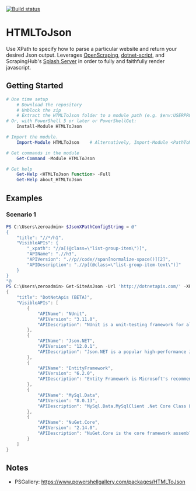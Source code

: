 [![Build status](https://ci.appveyor.com/api/projects/status/github/pldmgg/htmltojson?branch=master&svg=true)](https://ci.appveyor.com/project/pldmgg/htmltojson/branch/master)


# HTMLToJson
Use XPath to specify how to parse a particular website and return your desired Json output. Leverages [OpenScraping](https://github.com/Microsoft/openscraping-lib-csharp), [dotnet-script](https://github.com/filipw/dotnet-script), and ScrapingHub's [Splash Server](https://github.com/scrapinghub/splash) in order to fully and faithfully render javascript.

## Getting Started

```powershell
# One time setup
    # Download the repository
    # Unblock the zip
    # Extract the HTMLToJson folder to a module path (e.g. $env:USERPROFILE\Documents\WindowsPowerShell\Modules\)
# Or, with PowerShell 5 or later or PowerShellGet:
    Install-Module HTMLToJson

# Import the module.
    Import-Module HTMLToJson    # Alternatively, Import-Module <PathToModuleFolder>

# Get commands in the module
    Get-Command -Module HTMLToJson

# Get help
    Get-Help <HTMLToJson Function> -Full
    Get-Help about_HTMLToJson
```

## Examples

### Scenario 1

```powershell
PS C:\Users\zeroadmin> $JsonXPathConfigString = @"
{
    "title": "//*/h1",
    "VisibleAPIs": {
        "_xpath": "//a[(@class=\"list-group-item\")]",
        "APIName": ".//h3",
        "APIVersion": ".//p//code//span[normalize-space()][2]",
        "APIDescription": ".//p[(@class=\"list-group-item-text\")]"
    }
}
"@
PS C:\Users\zeroadmin> Get-SiteAsJson -Url 'http://dotnetapis.com/' -XPathJsonConfigString $JsonXPathConfigString -SplashServerUri 'http://192.168.2.50:8050'
{
    "title": "DotNetApis (BETA)",
    "VisibleAPIs": [
        {
            "APIName": "NUnit",
            "APIVersion": "3.11.0",
            "APIDescription": "NUnit is a unit-testing framework for all .NET languages with a strong TDD focus."
        },
        {
            "APIName": "Json.NET",
            "APIVersion": "12.0.1",
            "APIDescription": "Json.NET is a popular high-performance JSON framework for .NET"
        },
        {
            "APIName": "EntityFramework",
            "APIVersion": "6.2.0",
            "APIDescription": "Entity Framework is Microsoft's recommended data access technology for new applications."
        },
        {
            "APIName": "MySql.Data",
            "APIVersion": "8.0.13",
            "APIDescription": "MySql.Data.MySqlClient .Net Core Class Library"
        },
        {
            "APIName": "NuGet.Core",
            "APIVersion": "2.14.0",
            "APIDescription": "NuGet.Core is the core framework assembly for NuGet that the rest of NuGet builds upon."
        }
    ]
}
```

## Notes

* PSGallery: https://www.powershellgallery.com/packages/HTMLToJson
